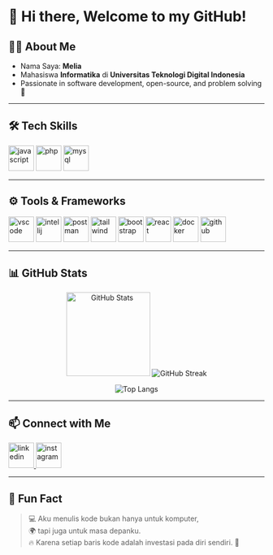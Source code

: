 # 👋 Hi there, Welcome to my GitHub!

## 🙋‍♀️ About Me
- Nama Saya: **Melia**  
- Mahasiswa **Informatika** di **Universitas Teknologi Digital Indonesia**  
- Passionate in software development, open-source, and problem solving 🚀  

---

## 🛠️ Tech Skills
<p align="left">
  <img src="https://cdn.jsdelivr.net/gh/devicons/devicon/icons/javascript/javascript-original.svg" alt="javascript" width="50" height="50"/>
  <img src="https://cdn.jsdelivr.net/gh/devicons/devicon/icons/php/php-original.svg" alt="php" width="50" height="50"/>
  <img src="https://cdn.jsdelivr.net/gh/devicons/devicon/icons/mysql/mysql-original.svg" alt="mysql" width="50" height="50"/>
</p>

---

## ⚙️ Tools & Frameworks
<p align="left">
  <img src="https://cdn.jsdelivr.net/gh/devicons/devicon/icons/vscode/vscode-original.svg" alt="vscode" width="50" height="50"/>
  <img src="https://cdn.jsdelivr.net/gh/devicons/devicon/icons/intellij/intellij-original.svg" alt="intellij" width="50" height="50"/>
  <img src="https://cdn.jsdelivr.net/gh/devicons/devicon/icons/postman/postman-original.svg" alt="postman" width="50" height="50"/>
  <img src="https://cdn.jsdelivr.net/gh/devicons/devicon@latest/icons/tailwindcss/tailwindcss-original.svg" alt="tailwind" width="50" height="50"/>
  <img src="https://cdn.jsdelivr.net/gh/devicons/devicon/icons/bootstrap/bootstrap-original.svg" alt="bootstrap" width="50" height="50"/>
  <img src="https://cdn.jsdelivr.net/gh/devicons/devicon/icons/react/react-original.svg" alt="react" width="50" height="50"/>
  <img src="https://cdn.jsdelivr.net/gh/devicons/devicon/icons/docker/docker-original.svg" alt="docker" width="50" height="50"/>
  <img src="https://cdn.jsdelivr.net/gh/devicons/devicon/icons/github/github-original.svg" alt="github" width="50" height="50"/>
</p>

---

## 📊 GitHub Stats
<p align="center">
  <img src="https://github-readme-stats.vercel.app/api?username=MeliaFransiskaSung&show_icons=true&theme=tokyonight" alt="GitHub Stats" height="165"/>
  <img src="https://nirzak-streak-stats.vercel.app/?user=MeliaFransiskaSung&theme=radical&hide_border=true" alt="GitHub Streak" />
</p>

<p align="center">
  <img src="https://github-readme-stats.vercel.app/api/top-langs/?username=MeliaFransiskaSung&layout=compact&theme=tokyonight" alt="Top Langs"/>
</p>

---

## 📫 Connect with Me
<p align="left">
  <a href="https://www.linkedin.com/in/melia-fransiska-687739337/" target="_blank">
    <img src="https://cdn.jsdelivr.net/gh/devicons/devicon/icons/linkedin/linkedin-original.svg" alt="linkedin" width="50" height="50"/>
  </a>
  <a href="https://www.instagram.com/mellya_fs/" target="_blank">
  <img src="https://cdn-icons-png.flaticon.com/512/174/174855.png" alt="instagram" width="50" height="50"/>
</a>
</p>

---

## 🌟 Fun Fact
> 💻 Aku menulis kode bukan hanya untuk komputer,  
> 🌍 tapi juga untuk masa depanku.  
> 🔥 Karena setiap baris kode adalah investasi pada diri sendiri. 🚀
